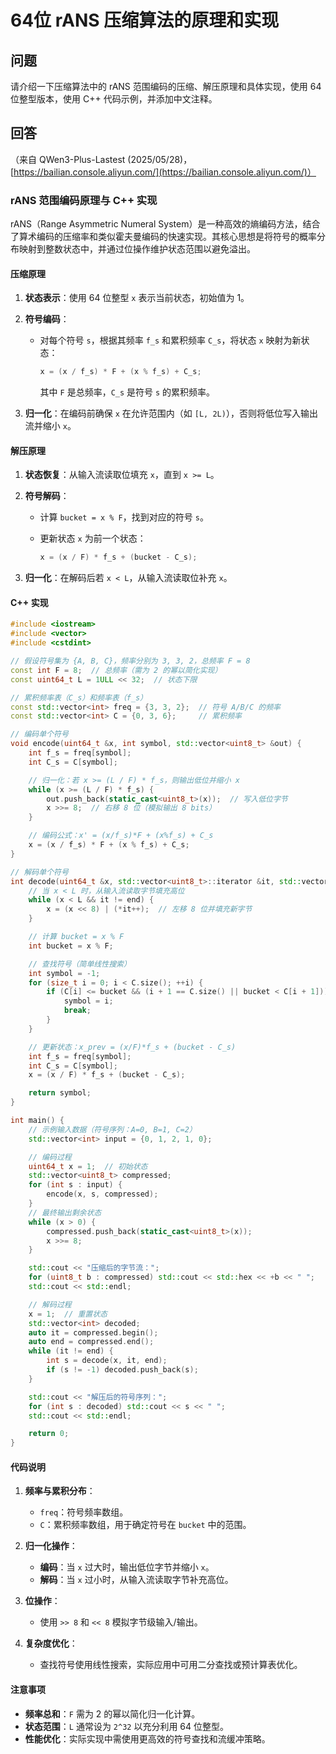 # 64位 rANS 压缩算法的原理和实现

## 问题

请介绍一下压缩算法中的 rANS 范围编码的压缩、解压原理和具体实现，使用 64 位整型版本，使用 C++ 代码示例，并添加中文注释。

## 回答

（来自 QWen3-Plus-Lastest (2025/05/28)，[https://bailian.console.aliyun.com/](https://bailian.console.aliyun.com/)）

### rANS 范围编码原理与 C++ 实现

rANS（Range Asymmetric Numeral System）是一种高效的熵编码方法，结合了算术编码的压缩率和类似霍夫曼编码的快速实现。其核心思想是将符号的概率分布映射到整数状态中，并通过位操作维护状态范围以避免溢出。

#### **压缩原理**

1. **状态表示**：使用 64 位整型 `x` 表示当前状态，初始值为 1。

2. **符号编码**：

   - 对每个符号 `s`，根据其频率 `f_s` 和累积频率 `C_s`，将状态 `x` 映射为新状态：

     ```cpp
     x = (x / f_s) * F + (x % f_s) + C_s;
     ```
     其中 `F` 是总频率，`C_s` 是符号 `s` 的累积频率。

3. **归一化**：在编码前确保 `x` 在允许范围内（如 `[L, 2L)`），否则将低位写入输出流并缩小 `x`。

#### **解压原理**

1. **状态恢复**：从输入流读取位填充 `x`，直到 `x >= L`。

2. **符号解码**：

   - 计算 `bucket = x % F`，找到对应的符号 `s`。
   - 更新状态 `x` 为前一个状态：

     ```cpp
     x = (x / F) * f_s + (bucket - C_s);
     ```

3. **归一化**：在解码后若 `x < L`，从输入流读取位补充 `x`。

#### **C++ 实现**

```cpp
#include <iostream>
#include <vector>
#include <cstdint>

// 假设符号集为 {A, B, C}，频率分别为 3, 3, 2，总频率 F = 8
const int F = 8;  // 总频率（需为 2 的幂以简化实现）
const uint64_t L = 1ULL << 32;  // 状态下限

// 累积频率表（C_s）和频率表（f_s）
const std::vector<int> freq = {3, 3, 2};  // 符号 A/B/C 的频率
const std::vector<int> C = {0, 3, 6};     // 累积频率

// 编码单个符号
void encode(uint64_t &x, int symbol, std::vector<uint8_t> &out) {
    int f_s = freq[symbol];
    int C_s = C[symbol];

    // 归一化：若 x >= (L / F) * f_s，则输出低位并缩小 x
    while (x >= (L / F) * f_s) {
        out.push_back(static_cast<uint8_t>(x));  // 写入低位字节
        x >>= 8;  // 右移 8 位（模拟输出 8 bits）
    }

    // 编码公式：x' = (x/f_s)*F + (x%f_s) + C_s
    x = (x / f_s) * F + (x % f_s) + C_s;
}

// 解码单个符号
int decode(uint64_t &x, std::vector<uint8_t>::iterator &it, std::vector<uint8_t>::iterator end) {
    // 当 x < L 时，从输入流读取字节填充高位
    while (x < L && it != end) {
        x = (x << 8) | (*it++);  // 左移 8 位并填充新字节
    }

    // 计算 bucket = x % F
    int bucket = x % F;

    // 查找符号（简单线性搜索）
    int symbol = -1;
    for (size_t i = 0; i < C.size(); ++i) {
        if (C[i] <= bucket && (i + 1 == C.size() || bucket < C[i + 1])) {
            symbol = i;
            break;
        }
    }

    // 更新状态：x_prev = (x/F)*f_s + (bucket - C_s)
    int f_s = freq[symbol];
    int C_s = C[symbol];
    x = (x / F) * f_s + (bucket - C_s);

    return symbol;
}

int main() {
    // 示例输入数据（符号序列：A=0, B=1, C=2）
    std::vector<int> input = {0, 1, 2, 1, 0};

    // 编码过程
    uint64_t x = 1;  // 初始状态
    std::vector<uint8_t> compressed;
    for (int s : input) {
        encode(x, s, compressed);
    }
    // 最终输出剩余状态
    while (x > 0) {
        compressed.push_back(static_cast<uint8_t>(x));
        x >>= 8;
    }

    std::cout << "压缩后的字节流：";
    for (uint8_t b : compressed) std::cout << std::hex << +b << " ";
    std::cout << std::endl;

    // 解码过程
    x = 1;  // 重置状态
    std::vector<int> decoded;
    auto it = compressed.begin();
    auto end = compressed.end();
    while (it != end) {
        int s = decode(x, it, end);
        if (s != -1) decoded.push_back(s);
    }

    std::cout << "解压后的符号序列：";
    for (int s : decoded) std::cout << s << " ";
    std::cout << std::endl;

    return 0;
}
```

#### **代码说明**

1. **频率与累积分布**：

   - `freq`：符号频率数组。
   - `C`：累积频率数组，用于确定符号在 `bucket` 中的范围。

2. **归一化操作**：

   - **编码**：当 `x` 过大时，输出低位字节并缩小 `x`。
   - **解码**：当 `x` 过小时，从输入流读取字节补充高位。

3. **位操作**：

   - 使用 `>> 8` 和 `<< 8` 模拟字节级输入/输出。

4. **复杂度优化**：

   - 查找符号使用线性搜索，实际应用中可用二分查找或预计算表优化。

#### **注意事项**

- **频率总和**：`F` 需为 2 的幂以简化归一化计算。
- **状态范围**：`L` 通常设为 `2^32` 以充分利用 64 位整型。
- **性能优化**：实际实现中需使用更高效的符号查找和流缓冲策略。
